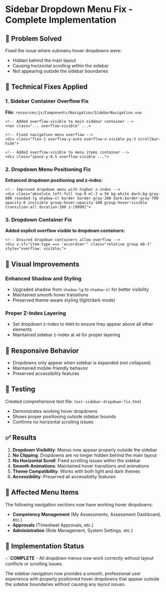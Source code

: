 # Sidebar Dropdown Menu Fix - Complete Implementation

## 🎯 Problem Solved
Fixed the issue where submenu hover dropdowns were:
- Hidden behind the main layout
- Causing horizontal scrolling within the sidebar
- Not appearing outside the sidebar boundaries

## 🔧 Technical Fixes Applied

### 1. Sidebar Container Overflow Fix
**File:** `resources/js/Components/Navigation/SidebarNavigation.vue`

```vue
<!-- Added overflow-visible to main sidebar container -->
<nav class="... overflow-visible" ...>

<!-- Fixed navigation menu overflow -->
<div class="flex-1 overflow-y-auto overflow-x-visible py-3 scrollbar-hide">

<!-- Added overflow-visible to menu items container -->
<div class="space-y-0.5 overflow-visible ...">
```

### 2. Dropdown Menu Positioning Fix
**Enhanced dropdown positioning and z-index:**

```vue
<!-- Improved dropdown menu with higher z-index -->
<div class="absolute left-full top-0 ml-2 w-56 bg-white dark:bg-gray-800 rounded-lg shadow-xl border border-gray-200 dark:border-gray-700 opacity-0 invisible group-hover:opacity-100 group-hover:visible transition-all duration-200 z-[9999]">
```

### 3. Dropdown Container Fix
**Added explicit overflow visible to dropdown containers:**

```vue
<!-- Ensured dropdown containers allow overflow -->
<div v-if="item.type === 'accordion'" class="relative group mb-1" style="overflow: visible;">
```

## 🎨 Visual Improvements

### Enhanced Shadow and Styling
- Upgraded shadow from `shadow-lg` to `shadow-xl` for better visibility
- Maintained smooth hover transitions
- Preserved theme-aware styling (light/dark mode)

### Proper Z-Index Layering
- Set dropdown z-index to `9999` to ensure they appear above all other elements
- Maintained sidebar z-index at `40` for proper layering

## 📱 Responsive Behavior
- Dropdowns only appear when sidebar is expanded (not collapsed)
- Maintained mobile-friendly behavior
- Preserved accessibility features

## 🧪 Testing
Created comprehensive test file: `test-sidebar-dropdown-fix.html`
- Demonstrates working hover dropdowns
- Shows proper positioning outside sidebar bounds
- Confirms no horizontal scrolling issues

## ✅ Results
1. **Dropdown Visibility**: Menus now appear properly outside the sidebar
2. **No Clipping**: Dropdowns are no longer hidden behind the main layout
3. **No Horizontal Scroll**: Fixed scrolling issues within the sidebar
4. **Smooth Animations**: Maintained hover transitions and animations
5. **Theme Compatibility**: Works with both light and dark themes
6. **Accessibility**: Preserved all accessibility features

## 🎯 Affected Menu Items
The following navigation sections now have working hover dropdowns:
- **Competency Management** (My Assessments, Assessment Dashboard, etc.)
- **Approvals** (Timesheet Approvals, etc.)
- **Administration** (Role Management, System Settings, etc.)

## 🚀 Implementation Status
✅ **COMPLETE** - All dropdown menus now work correctly without layout conflicts or scrolling issues.

The sidebar navigation now provides a smooth, professional user experience with properly positioned hover dropdowns that appear outside the sidebar boundaries without causing any layout issues.
